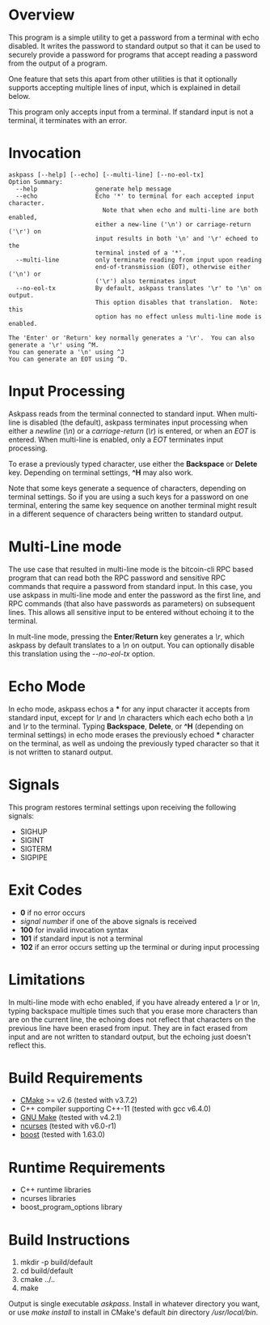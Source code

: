 # Overview

This program is a simple utility to get a password from a terminal with echo
disabled.  It writes the password to standard output so that it can be used to
securely provide a password for programs that accept reading a password from
the output of a program.

One feature that sets this apart from other utilities is that it optionally
supports accepting multiple lines of input, which is explained in detail below.

This program only accepts input from a terminal. If standard input is not a
terminal, it terminates with an error.

# Invocation

```
askpass [--help] [--echo] [--multi-line] [--no-eol-tx]
Option Summary:
  --help                generate help message
  --echo                Echo '*' to terminal for each accepted input character.
                          Note that when echo and multi-line are both enabled, 
                        either a new-line ('\n') or carriage-return ('\r') on 
                        input results in both '\n' and '\r' echoed to the 
                        terminal insted of a '*'.
  --multi-line          only terminate reading from input upon reading 
                        end-of-transmission (EOT), otherwise either ('\n') or 
                        ('\r') also terminates input
  --no-eol-tx           By default, askpass translates '\r' to '\n' on output. 
                        This option disables that translation.  Note: this 
                        option has no effect unless multi-line mode is enabled.

The 'Enter' or 'Return' key normally generates a '\r'.  You can also generate a '\r' using ^M.
You can generate a '\n' using ^J
You can generate an EOT using ^D.
```

# Input Processing

Askpass reads from the terminal connected to standard input.  When multi-line
is disabled (the default), askpass terminates input processing when either a
_newline_ (_\n_) or a _carriage-return_ (_\r_) is entered, or when an _EOT_ is
entered.  When multi-line is enabled, only a _EOT_ terminates input processing.

To erase a previously typed character, use either the __Backspace__ or
__Delete__ key.  Depending on terminal settings, __^H__ may also work.

Note that some keys generate a sequence of characters, depending on terminal
settings.  So if you are using a such keys for a password on one terminal,
entering the same key sequence on another terminal might result in a different
sequence of characters being written to standard output.

# Multi-Line mode

The use case that resulted in multi-line mode is the bitcoin-cli RPC based
program that can read both the RPC password and sensitive RPC commands that
require a password from standard input.  In this case, you use askpass in
multi-line mode and enter the password as the first line, and RPC commands
(that also have passwords as parameters) on subsequent lines.  This allows all
sensitive input to be entered without echoing it to the terminal.

In mult-line mode, pressing the __Enter__/__Return__ key generates a _\r_,
which askpass by default translates to a _\n_ on output.  You can optionally
disable this translation using the _--no-eol-tx_ option.

# Echo Mode

In echo mode, askpass echos a __*__ for any input character it accepts from
standard input, except for _\r_ and _\n_ characters which each echo both a
_\n_ and _\r_ to the terminal.  Typing __Backspace__, __Delete__, or __^H__
(depending on terminal settings) in echo mode erases the previously echoed
__*__ character on the terminal, as well as undoing the previously typed
character so that it is not written to stanard output.

# Signals

This program restores terminal settings upon receiving the following signals:

* SIGHUP
* SIGINT
* SIGTERM
* SIGPIPE

# Exit Codes

* __0__ if no error occurs
* _signal number_ if one of the above signals is received
* __100__ for invalid invocation syntax
* __101__ if standard input is not a terminal
* __102__ if an error occurs setting up the terminal or during input processing

# Limitations

In multi-line mode with echo enabled, if you have already entered a _\r_ or _\n_,
typing backspace multiple times such that you erase more characters than are on
the current line, the echoing does not reflect that characters on the previous
line have been erased from input.  They are in fact erased from input and are
not written to standard output, but the echoing just doesn't reflect this.

# Build Requirements

* [CMake](http://www.cmake.org) >= v2.6 (tested with v3.7.2)
* C++ compiler supporting C++-11 (tested with gcc v6.4.0)
* [GNU Make](https://www.gnu.org/software/make/make.html) (tested with v4.2.1)
* [ncurses](https://www.gnu.org/software/ncurses/) (tested with v6.0-r1)
* [boost](http://www.boost.org/) (tested with 1.63.0)

# Runtime Requirements

* C++ runtime libraries
* ncurses libraries
* boost\_program\_options library

# Build Instructions

1. mkdir -p build/default
1. cd build/default
1. cmake ../..
1. make

Output is single executable _askpass_.  Install in whatever directory you want,
or use _make install_ to install in CMake's default _bin_ directory
_/usr/local/bin_.


